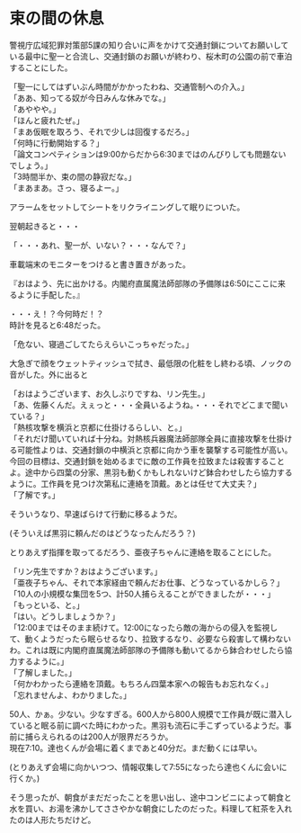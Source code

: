 # 束の間の休息

警視庁広域犯罪対策部5課の知り合いに声をかけて交通封鎖についてお願いしている最中に聖一と合流し、交通封鎖のお願いが終わり、桜木町の公園の前で車泊することにした。

「聖一にしてはずいぶん時間がかかったわね、交通管制への介入。」  
「ああ、知ってる奴が今日みんな休みでな。」  
「あややや。」  
「ほんと疲れたぜ。」  
「まあ仮眠を取ろう、それで少しは回復するだろ。」  
「何時に行動開始する？」  
「論文コンペティションは9:00からだから6:30まではのんびりしても問題ないでしょう。」  
「3時間半か、束の間の静寂だな。」  
「まあまあ。さっ、寝るよー。」

アラームをセットしてシートをリクライニングして眠りについた。

翌朝起きると・・・

「・・・あれ、聖一が、いない？・・・なんで？」

車載端末のモニターをつけると書き置きがあった。

『おはよう、先に出かける。内閣府直属魔法師部隊の予備隊は6:50にここに来るように手配した。』

・・・え！？今何時だ！？  
時計を見ると6:48だった。

「危ない、寝過ごしてたらえらいこっちゃだった。」

大急ぎで顔をウェットティッシュで拭き、最低限の化粧をし終わる頃、ノックの音がした。外に出ると

「おはようございます、お久しぶりですね、リン先生。」  
「あ、佐藤くんだ。えぇっと・・・全員いるようね。・・・それでどこまで聞いている？」  
「熱核攻撃を横浜と京都に仕掛けるらしい、と。」  
「それだけ聞いていれば十分ね。対熱核兵器魔法師部隊全員に直接攻撃を仕掛ける可能性よりは、交通封鎖の中横浜と京都に向かう車を襲撃する可能性が高い。今回の目標は、交通封鎖を始めるまでに敵の工作員を拉致または殺害することよ。途中から四葉の分家、黒羽も動くかもしれないけど鉢合わせしたら協力するように。工作員を見つけ次第私に連絡を頂戴。あとは任せて大丈夫？」  
「了解です。」

そういうなり、早速ばらけて行動に移るようだ。

(そういえば黒羽に頼んだのはどうなったんだろう？)

とりあえず指揮を取ってるだろう、亜夜子ちゃんに連絡を取ることにした。

「リン先生ですか？おはようございます。」  
「亜夜子ちゃん、それで本家経由で頼んだお仕事、どうなっているかしら？」  
「10人の小規模な集団を5つ、計50人捕らえることができましたが・・・」  
「もっといる、と。」  
「はい。どうしましょうか？」  
「12:00まではそのまま続けて。12:00になったら敵の海からの侵入を監視して、動くようだったら眠らせるなり、拉致するなり、必要なら殺害して構わないわ。これは既に内閣府直属魔法師部隊の予備隊も動いてるから鉢合わせしたら協力するように。」  
「了解しました。」  
「何かわかったら連絡を頂戴。もちろん四葉本家への報告もお忘れなく。」  
「忘れませんよ、わかりました。」

50人、かぁ。少ない。少なすぎる。600人から800人規模で工作員が既に潜入していると眠る前に調べた時にわかった。黒羽も流石に手こずっているようだ。事前に捕らえられるのは200人が限界だろうか。  
現在7:10。達也くんが会場に着くまであと40分だ。まだ動くには早い。

(とりあえず会場に向かいつつ、情報収集して7:55になったら達也くんに会いに行くか。)

そう思ったが、朝食がまだだったことを思い出し、途中コンビニによって朝食と水を買い、お湯を沸かしてささやかな朝食にしたのだった。料理して紅茶を入れたのは人形たちだけど。
